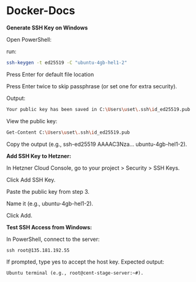 # Docker-Docs

**Generate SSH Key on Windows**

Open PowerShell:

run: 
``` bash 
ssh-keygen -t ed25519 -C "ubuntu-4gb-hel1-2"
```

Press Enter for default file location

Press Enter twice to skip passphrase (or set one for extra security).

Output: 
```bash
Your public key has been saved in C:\Users\uset\.ssh\id_ed25519.pub
```

View the public key: 
```bash
Get-Content C:\Users\uset\.ssh\id_ed25519.pub
```

Copy the output (e.g., ssh-ed25519 AAAAC3Nza... ubuntu-4gb-hel1-2).

**Add SSH Key to Hetzner:**

In Hetzner Cloud Console, go to your project > Security > SSH Keys.

Click Add SSH Key.

Paste the public key from step 3.

Name it (e.g., ubuntu-4gb-hel1-2).

Click Add.

**Test SSH Access from Windows:**

In PowerShell, connect to the server:
```
ssh root@135.181.192.55
```
If prompted, type yes to accept the host key.
Expected output: 
```
Ubuntu terminal (e.g., root@cent-stage-server:~#).
```

